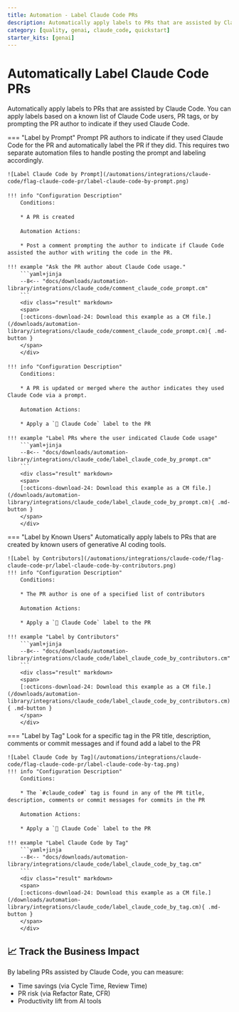```yaml
---
title: Automation - Label Claude Code PRs
description: Automatically apply labels to PRs that are assisted by Claude Code
category: [quality, genai, claude_code, quickstart]
starter_kits: [genai]
---
```

# Automatically Label Claude Code PRs
<!-- --8<-- [start:example]-->
Automatically apply labels to PRs that are assisted by Claude Code. You can apply labels based on a known list of Claude Code users, PR tags, or by prompting the PR author to indicate if they used Claude Code.

=== "Label by Prompt"
    Prompt PR authors to indicate if they used Claude Code for the PR and automatically label the PR if they did. This requires two separate automation files to handle posting the prompt and labeling accordingly.

    ![Label Claude Code by Prompt](/automations/integrations/claude-code/flag-claude-code-pr/label-claude-code-by-prompt.png)

    !!! info "Configuration Description"
        Conditions:

        * A PR is created

        Automation Actions:

        * Post a comment prompting the author to indicate if Claude Code assisted the author with writing the code in the PR.

    !!! example "Ask the PR author about Claude Code usage."
        ```yaml+jinja
        --8<-- "docs/downloads/automation-library/integrations/claude_code/comment_claude_code_prompt.cm"
        ```
        <div class="result" markdown>
        <span>
        [:octicons-download-24: Download this example as a CM file.](/downloads/automation-library/integrations/claude_code/comment_claude_code_prompt.cm){ .md-button }
        </span>
        </div>

    !!! info "Configuration Description"
        Conditions:

        * A PR is updated or merged where the author indicates they used Claude Code via a prompt.

        Automation Actions:

        * Apply a `🤖 Claude Code` label to the PR

    !!! example "Label PRs where the user indicated Claude Code usage"
        ```yaml+jinja
        --8<-- "docs/downloads/automation-library/integrations/claude_code/label_claude_code_by_prompt.cm"
        ```
        <div class="result" markdown>
        <span>
        [:octicons-download-24: Download this example as a CM file.](/downloads/automation-library/integrations/claude_code/label_claude_code_by_prompt.cm){ .md-button }
        </span>
        </div>
=== "Label by Known Users"
    Automatically apply labels to PRs that are created by known users of generative AI coding tools.

    ![Label by Contributors](/automations/integrations/claude-code/flag-claude-code-pr/label-claude-code-by-contributors.png)
    !!! info "Configuration Description"
        Conditions:

        * The PR author is one of a specified list of contributors

        Automation Actions:

        * Apply a `🤖 Claude Code` label to the PR

    !!! example "Label by Contributors"
        ```yaml+jinja
        --8<-- "docs/downloads/automation-library/integrations/claude_code/label_claude_code_by_contributors.cm"
        ```
        <div class="result" markdown>
        <span>
        [:octicons-download-24: Download this example as a CM file.](/downloads/automation-library/integrations/claude_code/label_claude_code_by_contributors.cm){ .md-button }
        </span>
        </div>
=== "Label by Tag"
    Look for a specific tag in the PR title, description, comments or commit messages and if found add a label to the PR

    ![Label Claude Code by Tag](/automations/integrations/claude-code/flag-claude-code-pr/label-claude-code-by-tag.png)
    !!! info "Configuration Description"
        Conditions:

        * The `#claude_code#` tag is found in any of the PR title, description, comments or commit messages for commits in the PR

        Automation Actions:

        * Apply a `🤖 Claude Code` label to the PR

    !!! example "Label Claude Code by Tag"
        ```yaml+jinja
        --8<-- "docs/downloads/automation-library/integrations/claude_code/label_claude_code_by_tag.cm"
        ```
        <div class="result" markdown>
        <span>
        [:octicons-download-24: Download this example as a CM file.](/downloads/automation-library/integrations/claude_code/label_claude_code_by_tag.cm){ .md-button }
        </span>
        </div>

## 📈 Track the Business Impact

By labeling PRs assisted by Claude Code, you can measure:

- Time savings (via Cycle Time, Review Time)
- PR risk (via Refactor Rate, CFR)
- Productivity lift from AI tools

<!-- --8<-- [end:example]-->
